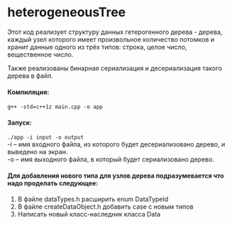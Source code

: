 # heterogeneousTree
Этот код реализует структуру данных гетерогенного дерева - дерева, каждый узел которого имеет произвольное количество потомков и хранит данные одного из трёх типов: строка, целое число, вещественное число.

Также реализованы бинарная сериализация и десериализация такого дерева в файл.
  

#### Компиляция:  
`g++ -std=c++1z main.cpp -o app`  
#### Запуск:  
`./app -i input -o output`  
  -i – имя входного файла, из которого будет десериализовано дерево, и выведено на экран.  
  -o – имя выходного файла, в который будет сериализовано дерево.  
  
  
#### Для добавления нового типа для узлов дерева подразумевается что надо проделать следующее:
1. В файле dataTypes.h расширить enum DataTypeId
2. В файле createDataObject.h добавить case с новым типов
3. Написать новый класс-наследник класса Data